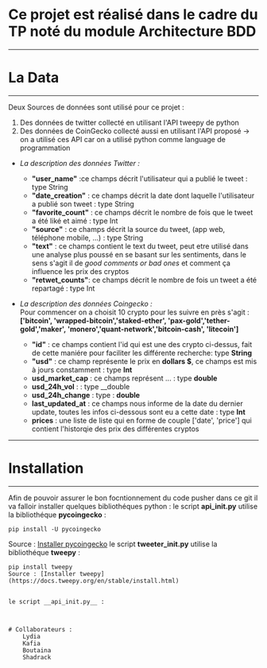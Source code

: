 # Ce projet est réalisé dans le cadre du TP noté du module Architecture BDD
---------------------------------------------------------------
# La Data
---------------------------------------------------------------
Deux Sources de données sont utilisé pour ce projet : 
1. Des données de twitter collecté en utilisant l'API tweepy de python
2. Des données de CoinGecko collecté aussi en utilisant l'API proposé
-> on a utilisé ces API car on a utilisé python comme language de programmation
- _La description des données Twitter :_  
    - __"user_name"__ :ce champs décrit l'utilisateur qui a publié le tweet : type String
    - __"date_creation"__ : ce champs décrit la date dont laquelle l'utilisateur a publié son tweet : type String
    - __"favorite_count"__ : ce champs décrit le nombre de fois que le tweet a été liké et aimé : type Int
    - __"source"__ : ce champs décrit la source du tweet, (app web, téléphone mobile, ...) : type String
    - __"text"__ : ce champs contient le text du tweet, peut etre utilisé dans une analyse plus poussé en se basant sur les sentiments, dans le sens s'agit il de _good comments or bad ones_ et comment ça influence les prix des cryptos
    - __"retwet_counts"__: ce champs décrit le nombre de fois un tweet a été repartagé : type Int

- _La description des données Coingecko :_  
Pour commencer on a choisit 10 crypto pour les suivre en près s'agit :  
    __['bitcoin', 'wrapped-bitcoin','staked-ether', 'pax-gold','tether-gold','maker', 'monero','quant-network','bitcoin-cash', 'litecoin']__
    - __"id"__ : ce champs contient l'id qui est une des crypto ci-dessus, fait de cette maniére pour faciliter les différente recherche: type __String__
    - __"usd"__ : ce champ représente le prix en __dollars $__, ce champs est mis à jours constamment : type __Int__
    - __usd_market_cap__ : ce champs représent ... : type __double__
    - __usd_24h_vol__ : : type __double
    - __usd_24h_change__ : type : __double__
    - __last_updated_at__ : ce champs nous informe de la date du dernier update, toutes les infos ci-dessous sont eu a cette date : type __Int__
    - __prices__ : une liste de liste qui en forme de couple ['date', 'price'] qui contient l'historqie des prix des différentes cryptos
 
---------------------------------------------------------------
# Installation
---------------------------------------------------------------
Afin de pouvoir assurer le bon focntionnement du code pusher dans ce git il va falloir installer quelques bibliothéques python :
le script __api_init.py__ utilise la bibliothéque __pycoingecko__ :
```
pip install -U pycoingecko
```
Source : [Installer pycoingecko](https://pypi.org/project/pycoingecko/)
le script __tweeter_init.py__ utilise la bibliothéque __tweepy__ :
```
pip install tweepy
Source : [Installer tweepy](https://docs.tweepy.org/en/stable/install.html)


le script __api_init.py__ : 



# Collaborateurs : 
    Lydia 
    Kafia 
    Boutaina 
    Shadrack
